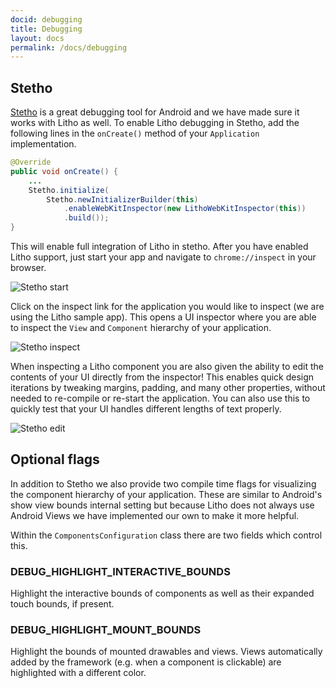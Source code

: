 ```yaml
---
docid: debugging
title: Debugging
layout: docs
permalink: /docs/debugging
---
```


## Stetho

[Stetho](http://facebook.github.io/stetho/) is a great debugging tool for Android and we have made sure it works with Litho as well. 
To enable Litho debugging in Stetho, add the following lines in the `onCreate()` method of your `Application` implementation.

```java
@Override
public void onCreate() {
	...
	Stetho.initialize(
	    Stetho.newInitializerBuilder(this)
	        .enableWebKitInspector(new LithoWebKitInspector(this))
	        .build());
}
```

This will enable full integration of Litho in stetho. After you have enabled Litho support, just start your app and navigate to `chrome://inspect` in your browser.

![Stetho start](/static/images/stetho-start.png)

Click on the inspect link for the application you would like to inspect (we are using the Litho sample app). This opens a UI inspector where you are able to inspect the `View` and `Component` hierarchy of your application.

![Stetho inspect](/static/images/stetho-inspect.png)

When inspecting a Litho component you are also given the ability to edit the contents of your UI directly from the inspector! This enables quick design iterations by tweaking margins, padding, and many other properties, without needed to re-compile or re-start the application. You can also use this to quickly test that your UI handles different lengths of text properly.

![Stetho edit](/static/images/stetho-edit.png)

## Optional flags

In addition to Stetho we also provide two compile time flags for visualizing the component hierarchy of your application. These are similar to Android's show view bounds internal setting but because Litho does not always use Android Views we have implemented our own to make it more helpful.

Within the `ComponentsConfiguration` class there are two fields which control this.

### DEBUG_HIGHLIGHT_INTERACTIVE_BOUNDS
Highlight the interactive bounds of components as well as their expanded touch bounds, if present.

### DEBUG_HIGHLIGHT_MOUNT_BOUNDS
Highlight the bounds of mounted drawables and views. Views automatically added by the framework (e.g. when a component is clickable) are highlighted with a different color.
